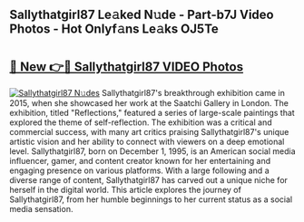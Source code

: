 ## Sallythatgirl87 Le𝚊ked N𝚞de - Part-b7J Video Photos - Hot Onlyf𝚊ns Le𝚊ks OJ5Te

# <h2><a href="http://ab2431.deff.icu/?id=Sallythatgirl87">🔗 New 👉🔴 Sallythatgirl87 VIDEO Photos</a></h2>

[![Sallythatgirl87 N𝚞des](https://i.imgur.com/rIISA9y.gif)](http://ab2431.deff.icu/?id=Sallythatgirl87)
Sallythatgirl87's breakthrough exhibition came in 2015, when she showcased her work at the Saatchi Gallery in London. The exhibition, titled "Reflections," featured a series of large-scale paintings that explored the theme of self-reflection. The exhibition was a critical and commercial success, with many art critics praising Sallythatgirl87's unique artistic vision and her ability to connect with viewers on a deep emotional level. Sallythatgirl87, born on December 1, 1995, is an American social media influencer, gamer, and content creator known for her entertaining and engaging presence on various platforms. With a large following and a diverse range of content, Sallythatgirl87 has carved out a unique niche for herself in the digital world. This article explores the journey of Sallythatgirl87, from her humble beginnings to her current status as a social media sensation.
